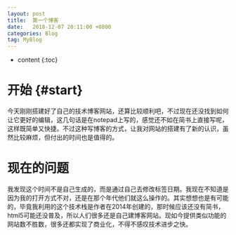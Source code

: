 ```yaml
---
layout: post
title:  第一个博客
date:   2018-12-07 20:11:00 +0800
categories: Blog
tag: MyBlog
---
```


* content
{:toc}


开始			{#start}
===================================
今天刚刚搭建好了自己的技术博客网站，还算比较顺利吧，不过现在还没找到如何让它更好的编辑，这几句话是在notepad上写的，感觉还不如在简书上直接写呢，这样既简单又快捷。不过这种写博客的方式，让我对网站的搭建有了新的认识，虽然比较麻烦，但付出的时间也是值得的。


现在的问题		
====================================
我发现这个时间不是自己生成的，而是通过自己去修改标签日期。我现在不知道是因为我的打开方式不对，还是在那个年代他们就这么操作的。其实想想也是有可能的，毕竟我利用的这个技术栈是作者在2014年创建的，那时候应该还没有简书，html5可能还没普及，所以人们很多还是自己建博客网站。现如今提供类似功能的网站数不胜数，很多还都实现了商业化，不得不感叹技术进步之快。